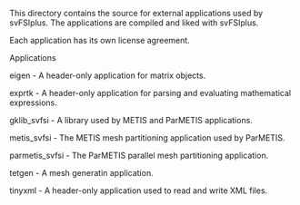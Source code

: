 This directory contains the source for external applications used by svFSIplus. The applications are compiled and liked with svFSIplus. 

Each application has its own license agreement.

Applications

eigen - A header-only application for matrix objects.

exprtk - A header-only application for parsing and evaluating mathematical expressions.

gklib_svfsi - A library used by METIS and ParMETIS applications.

metis_svfsi - The METIS mesh partitioning application used by ParMETIS.

parmetis_svfsi - The ParMETIS parallel mesh partitioning application.

tetgen - A mesh generatin application.

tinyxml - A header-only application used to read and write XML files.

